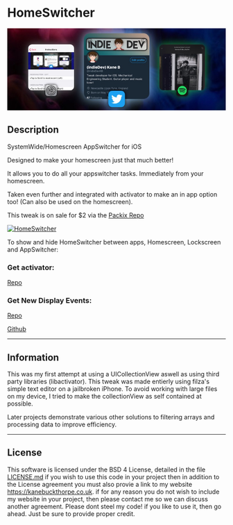 # HomeSwitcher
![homeswitcher](repo_assets/headerImage.png)
## Description
SystemWide/Homescreen AppSwitcher for iOS

Designed to make your homescreen just that much better!

It allows you to do all your appswitcher tasks. Immediately from your homescreen. 

Taken even further and integrated with activator to make an in app option too! (Can also be used on the homescreen).

This tweak is on sale for $2 via the [Packix Repo](https://repo.packix.com/package/com.indieDev.homeSwitcher)

[![HomeSwitcher](https://img.youtube.com/vi/bqJ5_8z99Ho/0.jpg)](https://www.youtube.com/watch?v=bqJ5_8z99Ho "HomeSwitcher")

To show and hide HomeSwitcher between apps, Homescreen, Lockscreen and AppSwitcher:

### Get activator:

[Repo](http://rpetri.ch/reposetup)

### Get New Display Events:

[Repo](https://repo.packix.com/package/com.kanebuckthorpe.newdisplayevents)

[Github](https://github.com/kanesbetas/New-Display-Events)

---
## Information

This was my first attempt at using a UICollectionView aswell as using third party libraries (libactivator).
This tweak was made entierly using filza's simple text editor on a jailbroken iPhone. To avoid working with large files on my device, I tried to make the collectionView as self contained at possible.

Later projects demonstrate various other solutions to filtering arrays and processing data to improve efficiency.

---
## License 
This software is licensed under the BSD 4 License, detailed in the file [LICENSE.md](https://github.com/kanesbetas/homeswitcher/LICENSE.md)
if you wish to use this code in your project then in addition to the License agreement you must also provie a link to my website https://kanebuckthorpe.co.uk. if for any reason you do not wish to include my website in your project, then please contact me so we can discuss another agreement.
Please dont steel my code! if you like to use it, then go ahead. Just be sure to provide proper credit.

